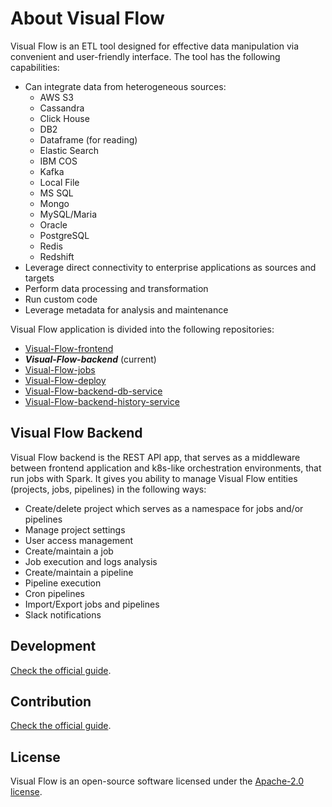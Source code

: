 # About Visual Flow

Visual Flow is an ETL tool designed for effective data manipulation via convenient and user-friendly interface. The tool has the following capabilities:

- Can integrate data from heterogeneous sources:
  - AWS S3
  - Cassandra
  - Click House
  - DB2
  - Dataframe (for reading)
  - Elastic Search
  - IBM COS
  - Kafka
  - Local File
  - MS SQL
  - Mongo
  - MySQL/Maria
  - Oracle
  - PostgreSQL
  - Redis
  - Redshift
- Leverage direct connectivity to enterprise applications as sources and targets
- Perform data processing and transformation
- Run custom code
- Leverage metadata for analysis and maintenance

Visual Flow application is divided into the following repositories:

- [Visual-Flow-frontend](https://github.com/ibagroup-eu/Visual-Flow-frontend)
- _**Visual-Flow-backend**_ (current)
- [Visual-Flow-jobs](https://github.com/ibagroup-eu/Visual-Flow-jobs)
- [Visual-Flow-deploy](https://github.com/ibagroup-eu/Visual-Flow-deploy)
- [Visual-Flow-backend-db-service](https://github.com/ibagroup-eu/Visual-Flow-backend-db-service)
- [Visual-Flow-backend-history-service](https://github.com/ibagroup-eu/Visual-Flow-backend-history-service)

## Visual Flow Backend

Visual Flow backend is the REST API app, that serves as a middleware between frontend application and k8s-like orchestration environments, that run jobs with Spark.
It gives you ability to manage Visual Flow entities (projects, jobs, pipelines) in the following ways:

- Create/delete project which serves as a namespace for jobs and/or pipelines
- Manage project settings
- User access management
- Create/maintain a job
- Job execution and logs analysis
- Create/maintain a pipeline
- Pipeline execution
- Cron pipelines
- Import/Export jobs and pipelines
- Slack notifications

## Development

[Check the official guide](./DEVELOPMENT.md).

## Contribution

[Check the official guide](https://github.com/ibagroup-eu/Visual-Flow/blob/main/CONTRIBUTING.md).

## License

Visual Flow is an open-source software licensed under the [Apache-2.0 license](./LICENSE).
